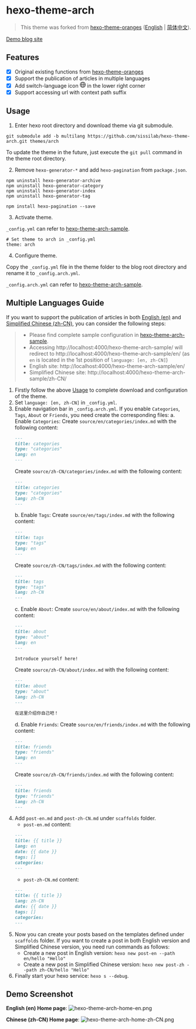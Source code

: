 # hexo-theme-arch

> This theme was forked from [hexo-theme-oranges](https://github.com/zchengsite/hexo-theme-oranges) ([English](https://github.com/zchengsite/hexo-theme-oranges/blob/master/README.md) | [简体中文](https://github.com/zchengsite/hexo-theme-oranges/blob/master/README-zh.md)).

[Demo blog site](https://sissilab.top/hexo-theme-arch-sample/)

## Features

- [x] Original existing functions from [hexo-theme-oranges](README-oranges.md?tab=readme-ov-file#configuration)
- [x] Support the publication of articles in multiple languages
- [x] Add switch-language icon <svg t="1670338371149" class="icon" viewBox="0 0 1024 1024" version="1.1" xmlns="http://www.w3.org/2000/svg" p-id="1377" width="16" height="16"><path d="M890.688 576h-124.672c-6.2912 100.928-27.264 192.7296-58.5216 266.5792 95.36-56.512 164.16-153.1072 183.1936-266.5792z m0-128c-19.0336-113.472-87.8336-210.0672-183.1936-266.5792 31.2512 73.856 52.2304 165.6576 58.528 266.5792h124.672zM133.312 448h124.672c6.2912-100.928 27.264-192.7296 58.5216-266.5792C221.1456 237.9328 152.3456 334.528 133.312 448z m0 128c19.0336 113.472 87.8336 210.0672 183.1936 266.5792-31.2512-73.856-52.2304-165.6576-58.528-266.5792H133.312z m504.416 0h-251.456c6.6944 93.6 27.8848 178.176 59.2 240.7936 16.0448 32.1088 33.4656 55.6416 49.5488 69.248 5.5488 4.6912 10.2336 7.6032 13.8688 9.088 1.7024 0.704 2.528 0.8704 3.1104 0.8704 0.576 0 1.408-0.1664 3.1104-0.864 3.6352-1.4912 8.32-4.4032 13.8688-9.0944 16.0832-13.6064 33.504-37.1392 49.5552-69.248 31.3088-62.6176 52.4992-147.1936 59.2-240.7936z m0-128c-6.6944-93.6-27.8848-178.176-59.2-240.7936-16.0448-32.1088-33.4656-55.6416-49.5488-69.248-5.5488-4.6912-10.2336-7.6032-13.8688-9.088-1.7024-0.704-2.528-0.8704-3.1104-0.8704-0.576 0-1.408 0.1664-3.1104 0.864-3.6352 1.4912-8.32 4.4032-13.8688 9.0944-16.0832 13.6064-33.504 37.1392-49.5552 69.248-31.3088 62.6176-52.4992 147.1936-59.2 240.7936h251.4624zM512 1024c-282.7712 0-512-229.2288-512-512S229.2288 0 512 0s512 229.2288 512 512-229.2288 512-512 512z" p-id="1378" fill="#666666"></path></svg> in the lower right corner 
- [x] Support accessing url with context path suffix

## Usage

1. Enter hexo root directory and download theme via git submodule.

```shell
git submodule add -b multilang https://github.com/sissilab/hexo-theme-arch.git themes/arch
```

To update the theme in the future, just execute the `git pull` command in the theme root directory.

2. Remove `hexo-generator-*` and add `hexo-pagination` from `package.json`.

```shell
npm uninstall hexo-generator-archive
npm uninstall hexo-generator-category
npm uninstall hexo-generator-index
npm uninstall hexo-generator-tag

npm install hexo-pagination --save
```

3. Activate theme.

`_config.yml` can refer to [hexo-theme-arch-sample](https://github.com/sissilab/hexo-theme-arch-sample/blob/master/_config.yml).

```shell
# Set theme to arch in _config.yml
theme: arch
```

4. Configure theme.

Copy the `_config.yml` file in the theme folder to the blog root directory and rename it to `_config.arch.yml`.

`_config.arch.yml` can refer to [hexo-theme-arch-sample](https://github.com/sissilab/hexo-theme-arch-sample/blob/master/_config.arch.yml).

## Multiple Languages Guide

If you want to support the publication of articles in both <u>English (en)</u> and <u>Simplified Chinese (zh-CN)</u>, you can consider the following steps:

> - Please find complete sample configuration in [hexo-theme-arch-sample](https://github.com/sissilab/hexo-theme-arch-sample).
> - Accessing http://localhost:4000/hexo-theme-arch-sample/ will redirect to http://localhost:4000/hexo-theme-arch-sample/en/ (as `en` is located in the 1st position of `language: [en, zh-CN]`)
> - English site: http://localhost:4000/hexo-theme-arch-sample/en/
> - Simplified Chinese site: http://localhost:4000/hexo-theme-arch-sample/zh-CN/

1. Firstly follow the above [Usage](#Usage) to complete download and configuration of the theme.
2. Set `language: [en, zh-CN]` in `_config.yml`.
3. Enable navigation bar in `_config.arch.yml`. If you enable `Categories`, `Tags`, `About` or `Friends`, you need create the corresponding files:
    a. Enable `Categories`: 
    Create `source/en/categories/index.md` with the following content:
    ```markdown
    ---
    title: categories
    type: "categories"
    lang: en
    ---
    ```
    Create `source/zh-CN/categories/index.md` with the following content:
    ```markdown
    ---
    title: categories
    type: "categories"
    lang: zh-CN
    ---
    ```
    b. Enable `Tags`: 
    Create `source/en/tags/index.md` with the following content:
    ```markdown
    ---
    title: tags
    type: "tags"
    lang: en
    ---
    ```
    Create `source/zh-CN/tags/index.md` with the following content:
    ```markdown
    ---
    title: tags
    type: "tags"
    lang: zh-CN
    ---
    ```
    c. Enable `About`: 
    Create `source/en/about/index.md` with the following content:
    ```markdown
    ---
    title: about
    type: "about"
    lang: en
    ---
 
    Introduce yourself here!
    ```
    Create `source/zh-CN/about/index.md` with the following content:
    ```markdown
    ---
    title: about
    type: "about"
    lang: zh-CN
    ---
 
    在这里介绍你自己吧！
    ```
    d. Enable `Friends`: 
    Create `source/en/friends/index.md` with the following content:
    ```markdown
    ---
    title: friends
    type: "friends"
    lang: en
    ---
    ```
    Create `source/zh-CN/friends/index.md` with the following content:
    ```markdown
    ---
    title: friends
    type: "friends"
    lang: zh-CN
    ---
    ```
4. Add `post-en.md` and `post-zh-CN.md` under `scaffolds` folder.
    - `post-en.md` content:
    ```markdown
    ---
    title: {{ title }}
    lang: en
    date: {{ date }}
    tags: []
    categories: 
    ---

    ```
    - `post-zh-CN.md` content:
    ```markdown
    ---
    title: {{ title }}
    lang: zh-CN
    date: {{ date }}
    tags: []
    categories: 
    ---

    ```
5. Now you can create your posts based on the templates defined under `scaffolds` folder. If you want to create a post in both English version and Simplified Chinese version, you need run commands as follows:
    - Create a new post in English version: `hexo new post-en --path en/hello "Hello"`
    - Create a new post in Simplified Chinese version: `hexo new post-zh --path zh-CN/hello "Hello"`
6. Finally start your hexo service: `hexo s --debug`.

## Demo Screenshot

**English (en) Home page**:
![hexo-theme-arch-home-en.png](https://s2.loli.net/2024/02/17/64K2nQeVkHhcaEq.png)

**Chinese (zh-CN) Home page**:
![hexo-theme-arch-home-zh-CN.png](https://s2.loli.net/2024/02/17/ETQtzmcjPaZvibf.png)
